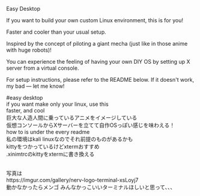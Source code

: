 Easy Desktop

If you want to build your own custom Linux environment, this is for you!

Faster and cooler than your usual setup.

Inspired by the concept of piloting a giant mecha (just like in those anime with huge robots)!

You can experience the feeling of having your own DIY OS by setting up X server from a virtual console.

For setup instructions, please refer to the README below. If it doesn't work, my bad — let me know!



#easy desktop
<br>
if you want make only your linux, use this
<br>
faster, and cool
<br>
巨大な人造人間に乗っているアニメをイメージしている
<br>
仮想コンソールからXサーバーを立てて自作OSっぽい感じを味わえる！
<br>
how to is under the every readme
<br>
私の環境はkali linuxなのでそれ前提のものがあるかも
<br>
kittyをつかっているけどxtermおすすめ
<br>
.xinimtrcのkittyをxtermに書き換える

<br>
写真は
<br>
https://imgur.com/gallery/nerv-logo-terminal-xsLoyj7
<br>
動かなかったらメンゴ
みんなかっこいいターミナルほしいと思って、、、
